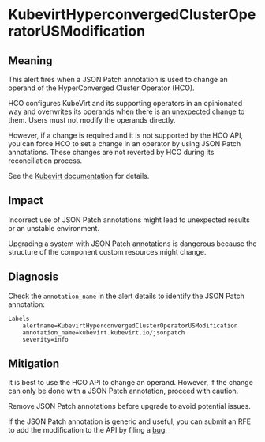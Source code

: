 # KubevirtHyperconvergedClusterOperatorUSModification
<!--apinnick, Nov 2022-->

## Meaning

This alert fires when a JSON Patch annotation is used to change an operand of the HyperConverged Cluster Operator (HCO).

HCO configures KubeVirt and its supporting operators in an opinionated way and overwrites its operands when there is an unexpected change to them. Users must not modify the operands directly.

However, if a change is required and it is not supported by the HCO API, you can force HCO to set a change in an operator by using JSON Patch annotations. These changes are not reverted by HCO during its reconciliation process.

<!--KVstart-->
See the [Kubevirt documentation](https://github.com/kubevirt/hyperconverged-cluster-operator/blob/main/docs/cluster-configuration.md#jsonpatch-annotations) for details.
<!--KVend-->

## Impact

Incorrect use of JSON Patch annotations might lead to unexpected results or an unstable environment.

Upgrading a system with JSON Patch annotations is dangerous because the structure of the component custom resources might change.

## Diagnosis

Check the `annotation_name` in the alert details to identify the JSON Patch annotation:
```
Labels
    alertname=KubevirtHyperconvergedClusterOperatorUSModification
    annotation_name=kubevirt.kubevirt.io/jsonpatch
    severity=info
```

## Mitigation

It is best to use the HCO API to change an operand. However, if the change can only be done with a JSON Patch annotation, proceed with caution.

Remove JSON Patch annotations before upgrade to avoid potential issues.

<!--KVstart-->
If the JSON Patch annotation is generic and useful, you can submit an RFE to add the modification to the API by filing a [bug](https://bugzilla.redhat.com/).
<!--KVend-->
